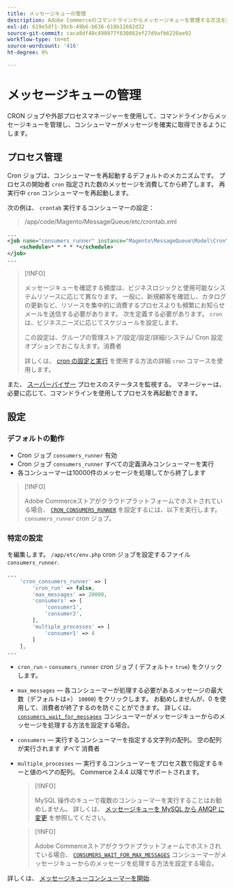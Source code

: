 ```yaml
---
title: メッセージキューの管理
description: Adobe Commerceのコマンドラインからメッセージキューを管理する方法を説明します。
exl-id: 619e5df1-39cb-49b6-b636-618b12682d32
source-git-commit: caca8df48c498977f830082ef27d9afb6220ae92
workflow-type: tm+mt
source-wordcount: '416'
ht-degree: 0%

---
```


# メッセージキューの管理

CRON ジョブや外部プロセスマネージャーを使用して、コマンドラインからメッセージキューを管理し、コンシューマーがメッセージを確実に取得できるようにします。

## プロセス管理

Cron ジョブは、コンシューマーを再起動するデフォルトのメカニズムです。 プロセスの開始者 `cron` 指定された数のメッセージを消費してから終了します。 再実行中 `cron` コンシューマーを再起動します。

次の例は、 `crontab` 実行するコンシューマーの設定：

> /app/code/Magento/MessageQueue/etc/crontab.xml

```xml
...
<job name="consumers_runner" instance="Magento\MessageQueue\Model\Cron\ConsumersRunner" method="run">
    <schedule>* * * * *</schedule>
</job>
...
```

>[!INFO]
>
>メッセージキューを確認する頻度は、ビジネスロジックと使用可能なシステムリソースに応じて異なります。 一般に、新規顧客を確認し、カタログの更新など、リソースを集中的に消費するプロセスよりも頻繁にお知らせメールを送信する必要があります。 次を定義する必要があります。 `cron` は、ビジネスニーズに応じてスケジュールを設定します。
>
>この設定は、グループの管理ストア/設定/設定/詳細/システム/ Cron 設定オプションでおこなえます。消費者
>
>詳しくは、 [cron の設定と実行](../cli/configure-cron-jobs.md) を使用する方法の詳細 `cron` コマースを使用します。

また、 [スーパーバイザー](http://supervisord.org/index.html) プロセスのステータスを監視する。 マネージャーは、必要に応じて、コマンドラインを使用してプロセスを再起動できます。

## 設定

### デフォルトの動作

- Cron ジョブ `consumers_runner` 有効
- Cron ジョブ `consumers_runner` すべての定義済みコンシューマーを実行
- 各コンシューマーは10000件のメッセージを処理してから終了します

>[!INFO]
>
>Adobe Commerceストアがクラウドプラットフォームでホストされている場合、 [`CRON_CONSUMERS_RUNNER`](https://experienceleague.adobe.com/docs/commerce-cloud-service/user-guide/configure/env/stage/variables-deploy.html#cron_consumers_runner) を設定するには、以下を実行します。 `consumers_runner` cron ジョブ。

### 特定の設定

を編集します。 `/app/etc/env.php` cron ジョブを設定するファイル `consumers_runner`.

```php
...
    'cron_consumers_runner' => [
        'cron_run' => false,
        'max_messages' => 20000,
        'consumers' => [
            'consumer1',
            'consumer2',
        ],
        'multiple_processes' => [
            'consumer1' => 4
        ]
    ],
...
```

- `cron_run` - `consumers_runner` cron ジョブ ( デフォルト= `true`) をクリックします。
- `max_messages`  — 各コンシューマーが処理する必要があるメッセージの最大数（デフォルトは=） `10000`) をクリックします。 お勧めしませんが、0 を使用して、消費者が終了するのを防ぐことができます。 詳しくは、 [`consumers_wait_for_messages`](../reference/config-reference-envphp.md#consumerswaitformessages) コンシューマーがメッセージキューからのメッセージを処理する方法を設定する場合。
- `consumers`  — 実行するコンシューマーを指定する文字列の配列。 空の配列が実行されます *すべて* 消費者
- `multiple_processes`  — 実行するコンシューマーをプロセス数で指定するキーと値のペアの配列。 Commerce 2.4.4 以降でサポートされます。

   >[!INFO]
   >
   >MySQL 操作のキューで複数のコンシューマーを実行することはお勧めしません。 詳しくは、 [メッセージキューを MySQL から AMQP に変更](https://developer.adobe.com/commerce/php/development/components/message-queues/#change-message-queue-from-mysql-to-amqp) を参照してください。

   >[!INFO]
   >
   >Adobe Commerceストアがクラウドプラットフォームでホストされている場合、 [`CONSUMERS_WAIT_FOR_MAX_MESSAGES`](https://experienceleague.adobe.com/docs/commerce-cloud-service/user-guide/configure/env/stage/variables-deploy.html#consumers_wait_for_max_messages) コンシューマーがメッセージキューからのメッセージを処理する方法を設定する場合。

詳しくは、 [メッセージキューコンシューマーを開始](../cli/start-message-queues.md).
